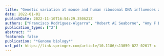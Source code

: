 ```yaml
---
title: "Genetic variation at mouse and human ribosomal DNA influences associated epigenetic states"
date: 2022-01-01
publishDate: 2022-11-10T16:54:29.350621Z
authors: ["Francisco Rodriguez-Algarra", "Robert AE Seaborne", "Amy F Danson", "Selin Yildizoglu", "Harunori Yoshikawa", "Pui Pik Law", "Zakaryya Ahmad", "Victoria A Maudsley", "Ama Brew", "Nadine Holmes", " others"]
publication_types: ["2"]
abstract: ""
featured: false
publication: "*Genome biology*"
url_pdf: https://link.springer.com/article/10.1186/s13059-022-02617-x
---
```


